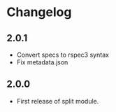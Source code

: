 # Changelog

## 2.0.1

- Convert specs to rspec3 syntax
- Fix metadata.json

## 2.0.0

- First release of split module.
